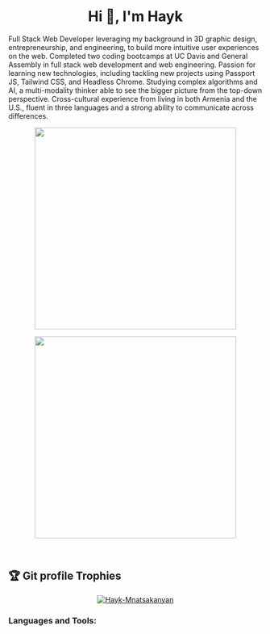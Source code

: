 <h1 align="center">Hi 👋, I'm Hayk</h1>
<p >Full Stack Web Developer leveraging my background in 3D graphic design, entrepreneurship, and engineering, to build more intuitive user experiences on the web. Completed two coding bootcamps at UC Davis and General Assembly in full stack web development and web engineering. Passion for learning new technologies, including tackling new projects using Passport JS, Tailwind CSS, and Headless Chrome. Studying complex algorithms and AI, a multi-modality thinker able to see the bigger picture from the top-down perspective. Cross-cultural experience from living in both Armenia and the U.S., fluent in three languages and a strong ability to communicate across differences.
</p>

<p align="center"><img style="width:400px; display:inline-block; align:center;" src="https://github-readme-stats.vercel.app/api?username=Zoneam&show_icons=true&theme=tokyonight"></img></p>

<p align="center"><img style="width:400px; display:inline-block; align:center;" src="https://github-readme-stats.vercel.app/api/top-langs/?username=Zoneam&theme=tokyonight"></img></p>
<br>

## :trophy: Git profile Trophies

<p align="center"> <a href="https://github.com/ryo-ma/github-profile-trophy"><img src="https://github-profile-trophy.vercel.app/?username=Zoneam&layout=compact&theme=algolia" alt="Hayk-Mnatsakanyan" /></a> </p>
	
<h3 align="left">Languages and Tools:</h3>

